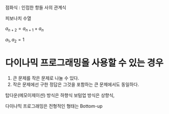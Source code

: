 점화식 : 인접한 항들 사의 관계식

피보나치 수열

$a_{n+2} = a_{n+1} + a_n$

$a_1,a_2 = 1$

# 다이나믹 프로그래밍을 사용할 수 있는 경우

1. 큰 문제를 작은 문제로 나눌 수 있다.
2. 작은 문제에선 구한 정답은 그것을 포함하는 큰 문제에서도 동일하다.

탑다운(메모이제이션) 방식은 하향식
보텀업 방식은 상향식,

다이나믹 프로그래밍은 전형적인 형태는 Bottom-up
